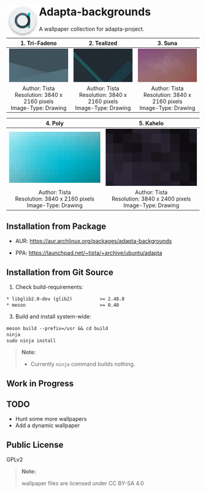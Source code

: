 <img src="https://github.com/adapta-project/adapta-github-resources/blob/master/images/logo_thumb.png" alt="Logo" align="left"/> Adapta-backgrounds
=========

A wallpaper collection for adapta-project.

| **1. Tri-Fadeno** | **2. Tealized** | **3. Suna** |
|:---:|:---:|:---:|
|<img src="https://github.com/adapta-project/adapta-github-resources/blob/master/images/tri-fadeno-thumbnail.jpg" alt="Tri-Fadeno"/>|<img src="https://github.com/adapta-project/adapta-github-resources/blob/master/images/tealized-thumbnail.jpg" alt="Tealized"/>|<img src="https://github.com/adapta-project/adapta-github-resources/blob/master/images/suna-thumbnail.jpg" alt="Suna"/>|
| Author: Tista<br>Resolution: 3840 x 2160 pixels<br>Image-Type: Drawing | Author: Tista<br>Resolution: 3840 x 2160 pixels<br>Image-Type: Drawing | Author: Tista<br>Resolution: 3840 x 2160 pixels<br>Image-Type: Drawing |

| **4. Poly** | **5. Kahelo** |
|:---:|:---:|
|<img src="https://github.com/adapta-project/adapta-github-resources/blob/master/images/poly-thumbnail.jpg" alt="Poly"/>|<img src="https://github.com/adapta-project/adapta-github-resources/blob/master/images/kahelo-thumbnail.jpg" alt="Kahelo"/>|
| Author: Tista<br>Resolution: 3840 x 2160 pixels<br>Image-Type: Drawing | Author: Tista<br>Resolution: 3840 x 2400 pixels<br>Image-Type: Drawing |

Installation from Package
------------
 * AUR: https://aur.archlinux.org/packages/adapta-backgrounds

 * PPA: https://launchpad.net/~tista/+archive/ubuntu/adapta

Installation from Git Source
------------

1. Check build-requirements:

 ```
 * libglib2.0-dev (glib2)          >= 2.48.0
 * meson                           >= 0.40
 ```

3. Build and install system-wide:

 ```
 meson build --prefix=/usr && cd build
 ninja
 sudo ninja install
 ```

 > **Note:**
 >
 >   * Currently `ninja` command builds nothing.

Work in Progress
----------------

TODO
----
* Hunt some more wallpapers
* Add a dynamic wallpaper

Public License
--------------
 GPLv2

 > **Note:**
 >
 > wallpaper files are licensed under CC BY-SA 4.0
